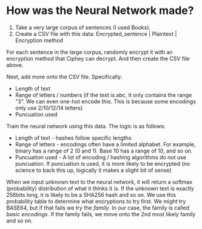 # How was the Neural Network made?
1. Take a very large corpus of sentences (I used Books).
2. Create a CSV file with this data:
Encrypted_sentence | Plaintext | Encryption method

For each sentence in the large corpus, randomly encrypt it with an encryption method that Ciphey can decrypt. And then create the CSV file above.

Next, add more onto the CSV file. Specifically:
* Length of text
* Range of letters / numbers (if the text is abc, it only contains the range "3". We can even one-hot encode this. This is because some encodings only use 2/10/12/14 letters)
* Puncuation used

Train the neural network using this data. The logic is as follows:
* Length of text - hashes follow specific lengths
* Range of letters - encodings often have a limited alphabet. For example, binary has a range of 2 (0 and 1). Base 10 has a range of 10, and so on.
* Puncuation used - A lot of encoding / hashing algorithms do not use puncuation. If puncuation is used, it is more likely to be encrypted (no science to back this up, logically it makes a slight bit of sense)

When we input unknown text to the neural network, it will return a softmax (probability) distribution of what it thinks it is.
If the unknown text is exactly 256bits long, it is likely to be a SHA256 hash and so on. 
We use this probability table to determine what encryptions to try first. We might try BASE64, but if that fails we try the _family_. In our case, the family is called _basic encodings_.
If the family fails, we move onto the 2nd most likely family and so on.